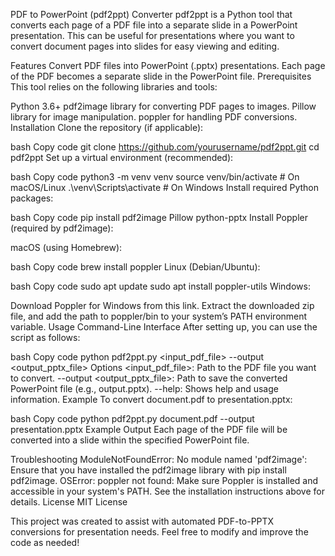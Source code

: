 PDF to PowerPoint (pdf2ppt) Converter
pdf2ppt is a Python tool that converts each page of a PDF file into a separate slide in a PowerPoint presentation. This can be useful for presentations where you want to convert document pages into slides for easy viewing and editing.

Features
Convert PDF files into PowerPoint (.pptx) presentations.
Each page of the PDF becomes a separate slide in the PowerPoint file.
Prerequisites
This tool relies on the following libraries and tools:

Python 3.6+
pdf2image library for converting PDF pages to images.
Pillow library for image manipulation.
poppler for handling PDF conversions.
Installation
Clone the repository (if applicable):

bash
Copy code
git clone https://github.com/yourusername/pdf2ppt.git
cd pdf2ppt
Set up a virtual environment (recommended):

bash
Copy code
python3 -m venv venv
source venv/bin/activate  # On macOS/Linux
.\\venv\\Scripts\\activate   # On Windows
Install required Python packages:

bash
Copy code
pip install pdf2image Pillow python-pptx
Install Poppler (required by pdf2image):

macOS (using Homebrew):

bash
Copy code
brew install poppler
Linux (Debian/Ubuntu):

bash
Copy code
sudo apt update
sudo apt install poppler-utils
Windows:

Download Poppler for Windows from this link.
Extract the downloaded zip file, and add the path to poppler/bin to your system’s PATH environment variable.
Usage
Command-Line Interface
After setting up, you can use the script as follows:

bash
Copy code
python pdf2ppt.py <input_pdf_file> --output <output_pptx_file>
Options
<input_pdf_file>: Path to the PDF file you want to convert.
--output <output_pptx_file>: Path to save the converted PowerPoint file (e.g., output.pptx).
--help: Shows help and usage information.
Example
To convert document.pdf to presentation.pptx:

bash
Copy code
python pdf2ppt.py document.pdf --output presentation.pptx
Example Output
Each page of the PDF file will be converted into a slide within the specified PowerPoint file.

Troubleshooting
ModuleNotFoundError: No module named 'pdf2image': Ensure that you have installed the pdf2image library with pip install pdf2image.
OSError: poppler not found: Make sure Poppler is installed and accessible in your system's PATH. See the installation instructions above for details.
License
MIT License

This project was created to assist with automated PDF-to-PPTX conversions for presentation needs. Feel free to modify and improve the code as needed!

